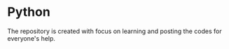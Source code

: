 # Python
The repository is created with focus on learning and posting the codes for everyone's help.
